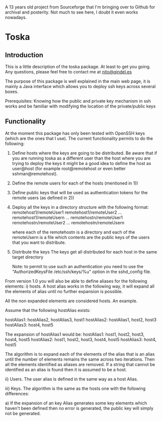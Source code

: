 A 13 years old project from Sourceforge that I'm bringing over to 
Github for archival and posterity. Not much to see here, I doubt
it even works nowadays.

Toska
=====

Introduction
------------
This is a little description of the toska package. At least to get you going. 
Any questions, please feel free to contact me at nito@qindel.es

The purpose of this package is well explained in the main web page, it is mainly
a Java interface which allows you to deploy ssh keys across several boxes.

Prerequisites: Knowing how the public and private key mechanism in ssh works and
               be familiar with modifying the location of the private/public keys

Functionality
-------------
At the moment this package has only been tested with OpenSSH keys (which are the
ones that I use). The current functionality permits to do the following:

1) Define hosts where the keys are going to be distributed.
   Be aware that if you are running toska as a different user than the host where
   you are trying to deploy the keys it might be a good idea to define the host
   as user@host (for example root@remotehost or even better sshman@remotehost).
2) Define the remote users for each of  the hosts (mentioned in 1))
3) Define public keys that will be used as authentication tokens for the remote
   users (as defined in 2))
4) Deploy all the keys in a directory structure with the following format:
   remotehost1/remoteUser1
   remotehost1/remoteUser2
   ...
   remotehost1/remoteUsern
   ...
   remotehostn/remoteUser1
   remotehostn/remoteUser2
   ...
   remotehostn/remoteUsern

   where each of the remotehostn is a directory and each of the remoteUsern is a
   file which contents are the public keys of the users that you want to distribute.

5) Distribute the keys
   The keys get all distributed for each host in the same target directory

   Note: to permit to use such an authentication you need to use the 
         "AuthorizedKeysFile      /etc/ssh/keys/%u"
         option in the sshd_config file.

From version 1.0 you will also be able to define aliases for the following elements:
i) hosts. A host alias works in the following way, it will expand all the elements of
   alias until no further expansion is possible.

   All the non expanded elements are considered hosts. An example.

   Assume that the following hostAlias exists:

   hostAlias1: hostAlias2, hostAlias3, host1
   hostAlias2: hostAlias1, host2, host3
   hostAlias3: host4, host5

   The expansion of hostAlias1 would be:
   hostAlias1: host1, host2, host3, host4, host5
   hostAlias2: host1, host2, host3, host4, host5
   hostAlias3: host4, host5

   The algorithm is to expand each of the elements of the alias that is an alias until
   the number of elements remains the same across two iterations. Then all the
   elements identified as aliases are removed. If a string that cannot be identified
   as an alias is found then it is assumed to be a host.

ii) Users. The user alias is defined in the same way as a host Alias.

iii) Keys. The algorithm is the same as the hosts one with the following differences:

   a) If the expansion of an key Alias generates some key elements which haven't been
      defined then no error is generated, the public key will simply not be generated.

